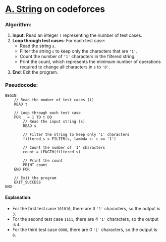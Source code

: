 # [A. String](https://codeforces.com/contest/2062/problem/A) on codeforces

### Algorithm:

1. **Input**: Read an integer `t` representing the number of test cases.
2. **Loop through test cases**: For each test case:
   - Read the string `s`.
   - Filter the string `s` to keep only the characters that are `'1'`.
   - Count the number of `'1'` characters in the filtered string.
   - Print the count, which represents the minimum number of operations required to change all characters in `s` to `'0'`.
3. **End**: Exit the program.

### Pseudocode:
```
BEGIN
    // Read the number of test cases (t)
    READ t

    // Loop through each test case
    FOR _ = 1 TO t DO
        // Read the input string (s)
        READ s

        // Filter the string to keep only '1' characters
        filtered_s = FILTER(s, lambda c: c == '1')

        // Count the number of '1' characters
        count = LENGTH(filtered_s)

        // Print the count
        PRINT count
    END FOR

    // Exit the program
    EXIT_SUCCESS
END
```

#### Explanation:
- For the first test case `101010`, there are 3 `'1'` characters, so the output is `3`.
- For the second test case `1111`, there are 4 `'1'` characters, so the output is `4`.
- For the third test case `0000`, there are 0 `'1'` characters, so the output is `0`.
